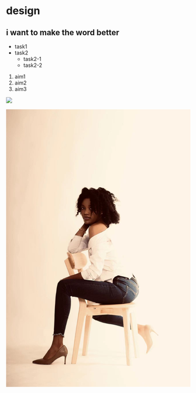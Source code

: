 # design
## i want to make the word better

* task1
* task2
  * task2-1
  * task2-2
   
1. aim1
2. aim2
3. aim3

  ![](https://gitlab.com/picbed/bed/uploads/75985eac80cb11269120d0283ce6a8a5/logo.png)



  ![](2cd3a0cbfeb24a9940b1a1133e88097.jpg)

